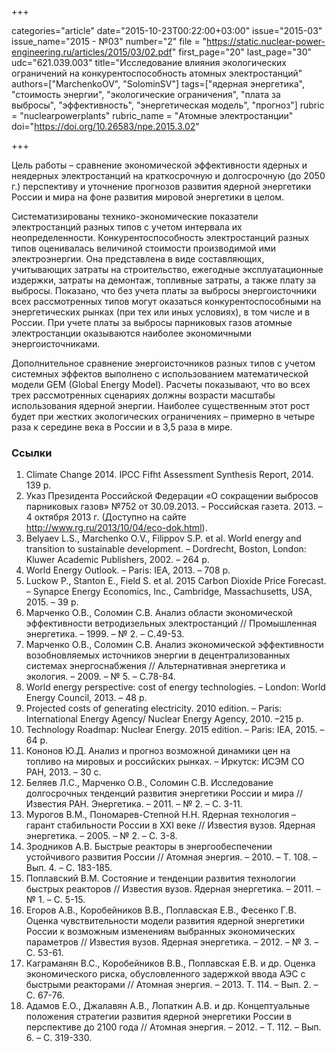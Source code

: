 +++

categories="article"
date="2015-10-23T00:22:00+03:00"
issue="2015-03"
issue_name="2015 - №03"
number="2"
file = "https://static.nuclear-power-engineering.ru/articles/2015/03/02.pdf"
first_page="20"
last_page="30"
udc="621.039.003"
title="Исследование влияния экологических ограничений на конкурентоспособность атомных электростанций"
authors=["MarchenkoOV", "SolominSV"]
tags=["ядерная энергетика", "стоимость энергии", "экологические ограничения", "плата за выбросы", "эффективность", "энергетическая модель", "прогноз"]
rubric = "nuclearpowerplants"
rubric_name = "Атомные электростанции"
doi="https://doi.org/10.26583/npe.2015.3.02"

+++

Цель работы – сравнение экономической эффективности ядерных и неядерных электростанций на краткосрочную и долгосрочную (до 2050 г.) перспективу и уточнение прогнозов развития ядерной энергетики России и мира на фоне развития мировой энергетики в целом.

Систематизированы технико-экономические показатели электростанций разных типов с учетом интервала их неопределенности. Конкурентоспособность электростанций разных типов оценивалась величиной стоимости производимой ими электроэнергии. Она представлена в виде составляющих, учитывающих затраты на строительство, ежегодные эксплуатационные издержки, затраты на демонтаж, топливные затраты, а также плату за выбросы. Показано, что без учета платы за выбросы энергоисточники всех рассмотренных типов могут оказаться конкурентоспособными на энергетических рынках (при тех или иных условиях), в том числе и в России. При учете платы за выбросы парниковых газов атомные электростанции оказываются наиболее экономичными энергоисточниками.

Дополнительное сравнение энергоисточников разных типов с учетом системных эффектов выполнено с использованием математической модели GEM (Global Energy Model). Расчеты показывают, что во всех трех рассмотренных сценариях должны возрасти масштабы использования ядерной энергии. Наиболее существенным этот рост будет при жестких экологических ограничениях – примерно в четыре раза к середине века в России и в 3,5 раза в мире.

### Ссылки

1. Climate Change 2014. IPCC Fifht Assessment Synthesis Report, 2014. 139 p.
2. Указ Президента Российской Федерации «О сокращении выбросов парниковых газов» №752 от 30.09.2013. – Российская газета. 2013. – 4 октября 2013 г. (Доступно на сайте http://www.rg.ru/2013/10/04/eco-dok.html).
3. Belyaev L.S., Marchenko O.V., Filippov S.P. et al. World energy and transition to sustainable development. – Dordrecht, Boston, London: Kluwer Academic Publishers, 2002. – 264 p.
4. World Energy Outlook. – Paris: IEA, 2013. – 708 p.
5. Luckow P., Stanton E., Field S. et al. 2015 Carbon Dioxide Price Forecast. – Synapce Energy Economics, Inc., Cambridge, Massachusetts, USA, 2015. – 39 p.
6. Марченко О.В., Соломин С.В. Анализ области экономической эффективности ветродизельных электростанций // Промышленная энергетика. – 1999. – № 2. – С.49-53.
7. Марченко О.В., Соломин С.В. Анализ экономической эффективности возобновляемых источников энергии в децентрализованных системах энергоснабжения // Альтернативная энергетика и экология. – 2009. – № 5. – С.78-84.
8. World energy perspective: cost of energy technologies. – London: World Energy Council, 2013. – 48 p.
9. Projected costs of generating electricity. 2010 edition. – Paris: International Energy Agency/ Nuclear Energy Agency, 2010. –215 p.
10. Technology Roadmap: Nuclear Energy. 2015 edition. – Paris: IEA, 2015. – 64 p.
11. Кононов Ю.Д. Анализ и прогноз возможной динамики цен на топливо на мировых и российских рынках. – Иркутск: ИСЭМ СО РАН, 2013. – 30 c.
12. Беляев Л.С., Марченко О.В., Соломин С.В. Исследование долгосрочных тенденций развития энергетики России и мира // Известия РАН. Энергетика. – 2011. – № 2. – С. 3-11.
13. Мурогов В.М., Пономарев-Степной Н.Н. Ядерная технология – гарант стабильности России в XXI веке // Известия вузов. Ядерная энергетика. – 2005. – № 2. – С. 3-8.
14. Зродников А.В. Быстрые реакторы в энергообеспечении устойчивого развития России // Атомная энергия. – 2010. – Т. 108. – Вып. 4. – С. 183-185.
15. Поплавский В.М. Состояние и тенденции развития технологии быстрых реакторов // Известия вузов. Ядерная энергетика. – 2011. – № 1. – С. 5-15.
16. Егоров А.В., Коробейников В.В., Поплавская Е.В., Фесенко Г.В. Оценка чувствительности модели развития ядерной энергетики России к возможным изменениям выбранных экономических параметров // Известия вузов. Ядерная энергетика. – 2012. – № 3. – С. 53-61.
17. Каграманян В.С., Коробейников В.В., Поплавская Е.В. и др. Оценка экономического риска, обусловленного задержкой ввода АЭС с быстрыми реакторами // Атомная энергия. – 2013. Т. 114. – Вып. 2. – C. 67-76.
18. Адамов Е.О., Джалавян А.В., Лопаткин А.В. и др. Концептуальные положения стратегии развития ядерной энергетики России в перспективе до 2100 года // Атомная энергия. – 2012. – Т. 112. – Вып. 6. – С. 319-330.